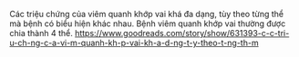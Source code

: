 Các triệu chứng của viêm quanh khớp vai khá đa dạng, tùy theo từng thể mà bệnh có biểu hiện khác nhau. Bệnh viêm quanh khớp vai thường được chia thành 4 thể.
https://www.goodreads.com/story/show/631393-c-c-tri-u-ch-ng-c-a-vi-m-quanh-kh-p-vai-kh-a-d-ng-t-y-theo-t-ng-th-m
